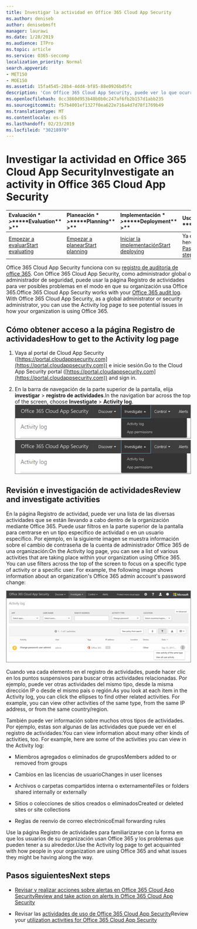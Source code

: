 ```yaml
---
title: Investigar la actividad en Office 365 Cloud App Security
ms.author: deniseb
author: denisebmsft
manager: laurawi
ms.date: 1/28/2019
ms.audience: ITPro
ms.topic: article
ms.service: O365-seccomp
localization_priority: Normal
search.appverid:
- MET150
- MOE150
ms.assetid: 15fa4545-28b4-4dd4-bf85-88e0926bd5fc
description: 'Con Office 365 Cloud App Security, puede ver lo que ocurre en su entorno de Office 365 buscando y investigando actividades y cuentas. '
ms.openlocfilehash: 0cc3860d953b40b0b0c247af6fb2b157d1abb235
ms.sourcegitcommit: f57b4001ef1327f0ea622e716a4d7d78f1769b49
ms.translationtype: MT
ms.contentlocale: es-ES
ms.lasthandoff: 02/23/2019
ms.locfileid: "30218970"
---
```

# <a name="investigate-an-activity-in-office-365-cloud-app-security"></a><span data-ttu-id="a03e4-103">Investigar la actividad en Office 365 Cloud App Security</span><span class="sxs-lookup"><span data-stu-id="a03e4-103">Investigate an activity in Office 365 Cloud App Security</span></span>
  
|<span data-ttu-id="a03e4-104">Evaluación \* *\>*\*</span><span class="sxs-lookup"><span data-stu-id="a03e4-104">\*\*\*\*Evaluation\*\* \>\*\*</span></span>|<span data-ttu-id="a03e4-105">Planeación \* *\>*\*</span><span class="sxs-lookup"><span data-stu-id="a03e4-105">\*\*\*\*Planning\*\* \>\*\*</span></span>|<span data-ttu-id="a03e4-106">Implementación \* *\>*\*</span><span class="sxs-lookup"><span data-stu-id="a03e4-106">\*\*\*\*Deployment\*\* \>\*\*</span></span>|<span data-ttu-id="a03e4-107">Uso \* \* \* \*</span><span class="sxs-lookup"><span data-stu-id="a03e4-107">\*\*\*\*Utilization\*\*\*\*</span></span>|
|:-----|:-----|:-----|:-----|
|[<span data-ttu-id="a03e4-108">Empezar a evaluar</span><span class="sxs-lookup"><span data-stu-id="a03e4-108">Start evaluating</span></span>](office-365-cas-overview.md) <br/> |[<span data-ttu-id="a03e4-109">Empezar a planear</span><span class="sxs-lookup"><span data-stu-id="a03e4-109">Start planning</span></span>](get-ready-for-office-365-cas.md) <br/> |[<span data-ttu-id="a03e4-110">Iniciar la implementación</span><span class="sxs-lookup"><span data-stu-id="a03e4-110">Start deploying</span></span>](turn-on-office-365-cas.md) <br/> |<span data-ttu-id="a03e4-111">Ya está aquí.</span><span class="sxs-lookup"><span data-stu-id="a03e4-111">You are here!</span></span>  <br/> [<span data-ttu-id="a03e4-112">Pasos siguientes</span><span class="sxs-lookup"><span data-stu-id="a03e4-112">Next steps</span></span>](#next-steps) <br/> |
   
<span data-ttu-id="a03e4-p101">Office 365 Cloud App Security funciona con su [registro de auditoría de office 365](detailed-properties-in-the-office-365-audit-log.md). Con Office 365 Cloud App Security, como administrador global o administrador de seguridad, puede usar la página Registro de actividades para ver posibles problemas en el modo en que su organización usa Office 365.</span><span class="sxs-lookup"><span data-stu-id="a03e4-p101">Office 365 Cloud App Security works with your [Office 365 audit log](detailed-properties-in-the-office-365-audit-log.md). With Office 365 Cloud App Security, as a global administrator or security administrator, you can use the Activity log page to see potential issues in how your organization is using Office 365.</span></span>
  
## <a name="how-to-get-to-the-activity-log-page"></a><span data-ttu-id="a03e4-115">Cómo obtener acceso a la página Registro de actividades</span><span class="sxs-lookup"><span data-stu-id="a03e4-115">How to get to the Activity log page</span></span>

1. <span data-ttu-id="a03e4-116">Vaya al portal de Cloud App Security ([https://portal.cloudappsecurity.com](https://portal.cloudappsecurity.com)) e inicie sesión.</span><span class="sxs-lookup"><span data-stu-id="a03e4-116">Go to the Cloud App Security portal ([https://portal.cloudappsecurity.com](https://portal.cloudappsecurity.com)) and sign in.</span></span>
  
2. <span data-ttu-id="a03e4-117">En la barra de navegación de la parte superior de la pantalla, elija **investigar** \> **registro de actividades**.</span><span class="sxs-lookup"><span data-stu-id="a03e4-117">In the navigation bar across the top of the screen, choose **Investigate** \> **Activity log**.</span></span><br/><span data-ttu-id="a03e4-118">![En el portal de CAS de O365, elija investigar.](media/8c7b87c9-71a6-4952-adb2-185e941ffe9a.png)</span><span class="sxs-lookup"><span data-stu-id="a03e4-118">![In the O365 CAS portal, choose Investigate.](media/8c7b87c9-71a6-4952-adb2-185e941ffe9a.png)</span></span>
  
## <a name="review-and-investigate-activities"></a><span data-ttu-id="a03e4-119">Revisión e investigación de actividades</span><span class="sxs-lookup"><span data-stu-id="a03e4-119">Review and investigate activities</span></span>

<span data-ttu-id="a03e4-p102">En la página Registro de actividad, puede ver una lista de las diversas actividades que se están llevando a cabo dentro de la organización mediante Office 365. Puede usar filtros en la parte superior de la pantalla para centrarse en un tipo específico de actividad o en un usuario específico. Por ejemplo, en la siguiente imagen se muestra información sobre el cambio de contraseña de la cuenta de administrador Office 365 de una organización:</span><span class="sxs-lookup"><span data-stu-id="a03e4-p102">On the Activity log page, you can see a list of various activities that are taking place within your organization using Office 365. You can use filters across the top of the screen to focus on a specific type of activity or a specific user. For example, the following image shows information about an organization's Office 365 admin account's password change:</span></span>
  
![En Office 365 Cloud App Security, elija investigar \> registro de actividad.](media/5d54600c-59cd-4f33-b4f0-29b75c37baae.png)
  
<span data-ttu-id="a03e4-p103">Cuando vea cada elemento en el registro de actividades, puede hacer clic en los puntos suspensivos para buscar otras actividades relacionadas. Por ejemplo, puede ver otras actividades del mismo tipo, desde la misma dirección IP o desde el mismo país o región.</span><span class="sxs-lookup"><span data-stu-id="a03e4-p103">As you look at each item in the Activity log, you can click the ellipses to find other related activities. For example, you can view other activities of the same type, from the same IP address, or from the same country/region.</span></span>
  
<span data-ttu-id="a03e4-p104">También puede ver información sobre muchos otros tipos de actividades. Por ejemplo, estas son algunas de las actividades que puede ver en el registro de actividades:</span><span class="sxs-lookup"><span data-stu-id="a03e4-p104">You can view information about many other kinds of activities, too. For example, here are some of the activities you can view in the Activity log:</span></span>
  
- <span data-ttu-id="a03e4-128">Miembros agregados o eliminados de grupos</span><span class="sxs-lookup"><span data-stu-id="a03e4-128">Members added to or removed from groups</span></span>
    
- <span data-ttu-id="a03e4-129">Cambios en las licencias de usuario</span><span class="sxs-lookup"><span data-stu-id="a03e4-129">Changes in user licenses</span></span>
    
- <span data-ttu-id="a03e4-130">Archivos o carpetas compartidos interna o externamente</span><span class="sxs-lookup"><span data-stu-id="a03e4-130">Files or folders shared internally or externally</span></span>
    
- <span data-ttu-id="a03e4-131">Sitios o colecciones de sitios creados o eliminados</span><span class="sxs-lookup"><span data-stu-id="a03e4-131">Created or deleted sites or site collections</span></span>
    
- <span data-ttu-id="a03e4-132">Reglas de reenvío de correo electrónico</span><span class="sxs-lookup"><span data-stu-id="a03e4-132">Email forwarding rules</span></span>
    
<span data-ttu-id="a03e4-133">Use la página Registro de actividades para familiarizarse con la forma en que los usuarios de su organización usan Office 365 y los problemas que pueden tener a su alrededor.</span><span class="sxs-lookup"><span data-stu-id="a03e4-133">Use the Activity log page to get acquainted with how people in your organization are using Office 365 and what issues they might be having along the way.</span></span>
  
## <a name="next-steps"></a><span data-ttu-id="a03e4-134">Pasos siguientes</span><span class="sxs-lookup"><span data-stu-id="a03e4-134">Next steps</span></span>

- [<span data-ttu-id="a03e4-135">Revisar y realizar acciones sobre alertas en Office 365 Cloud App Security</span><span class="sxs-lookup"><span data-stu-id="a03e4-135">Review and take action on alerts in Office 365 Cloud App Security</span></span>](review-office-365-cas-alerts.md)
    
- <span data-ttu-id="a03e4-136">Revisar las [actividades de uso de Office 365 Cloud App Security](utilization-activities-for-ocas.md)</span><span class="sxs-lookup"><span data-stu-id="a03e4-136">Review your [utilization activities for Office 365 Cloud App Security](utilization-activities-for-ocas.md)</span></span>
    

